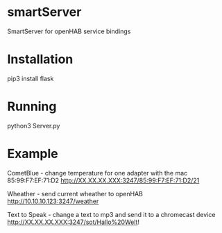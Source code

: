 # smartServer
SmartServer for openHAB service bindings

# Installation 
pip3 install flask

# Running
python3 Server.py

# Example
CometBlue - change temperature for one adapter with the mac 85:99:F7:EF:71:D2
http://XX.XX.XX.XXX:3247/85:99:F7:EF:71:D2/21

Wheather - send current wheather to openHAB
http://10.10.10.123:3247/weather

Text to Speak - change a text to mp3 and send it to a chromecast device
http://XX.XX.XX.XXX:3247/sot/Hallo%20Welt!
